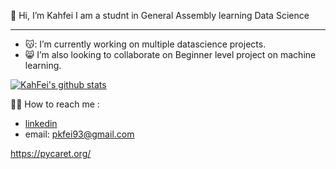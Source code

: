 👋 Hi, I’m Kahfei
I am a studnt in General Assembly learning Data Science

---

- 😽: I’m currently working on multiple datascience projects.
- 😸 I’m also looking to collaborate on Beginner level project on machine learning.

[![KahFei's github stats](https://github-readme-stats.vercel.app/api?username=KahFei&count_private=true&show_icons=true&theme=radical&hide_rank=false)](https://github.com/anuraghazra/github-readme-stats)

👻👻 How to reach me : 
- [linkedin](https://www.linkedin.com/in/kahfeipan)
- email: pkfei93@gmail.com

<!---
Pankahfei/Pankahfei is a ✨ special ✨ repository because its `README.md` (this file) appears on your GitHub profile.
You can click the Preview link to take a look at your changes.
--->

https://pycaret.org/
